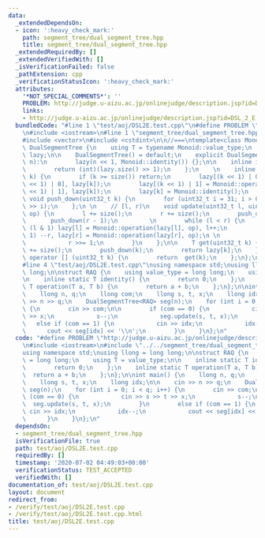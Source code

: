 ```yaml
---
data:
  _extendedDependsOn:
  - icon: ':heavy_check_mark:'
    path: segment_tree/dual_segment_tree.hpp
    title: segment_tree/dual_segment_tree.hpp
  _extendedRequiredBy: []
  _extendedVerifiedWith: []
  _isVerificationFailed: false
  _pathExtension: cpp
  _verificationStatusIcon: ':heavy_check_mark:'
  attributes:
    '*NOT_SPECIAL_COMMENTS*': ''
    PROBLEM: http://judge.u-aizu.ac.jp/onlinejudge/description.jsp?id=DSL_2_E
    links:
    - http://judge.u-aizu.ac.jp/onlinejudge/description.jsp?id=DSL_2_E
  bundledCode: "#line 1 \"test/aoj/DSL2E.test.cpp\"\n#define PROBLEM \"http://judge.u-aizu.ac.jp/onlinejudge/description.jsp?id=DSL_2_E\"\
    \n#include <iostream>\n#line 1 \"segment_tree/dual_segment_tree.hpp\"\n\n\n\n\
    #include <vector>\n#include <cstdint>\n\n//===\ntemplate<class Monoid>\nstruct\
    \ DualSegmentTree {\n    using T = typename Monoid::value_type;\n    std::vector<T>\
    \ lazy;\n\n    DualSegmentTree() = default;\n    explicit DualSegmentTree(uint32_t\
    \ n):\n        lazy(n << 1, Monoid::identity()) {};\n\n    inline int size() {\n\
    \        return (int)(lazy.size() >> 1);\n    };\n    \n    inline void propagate(uint32_t\
    \ k) {\n        if (k >= size()) return;\n        lazy[(k << 1) | 0] = Monoid::operation(lazy[(k\
    \ << 1) | 0], lazy[k]);\n        lazy[(k << 1) | 1] = Monoid::operation(lazy[(k\
    \ << 1) | 1], lazy[k]);\n        lazy[k] = Monoid::identity();\n    };\n    inline\
    \ void push_down(uint32_t k) {\n        for (uint32_t i = 31; i > 0; i--) propagate(k\
    \ >> i);\n    };\n \n    // [l, r)\n    void update(uint32_t l, uint32_t r, T\
    \ op) {\n        l += size();\n        r += size();\n        push_down(l);\n \
    \       push_down(r - 1);\n         \n        while (l < r) {\n            if\
    \ (l & 1) lazy[l] = Monoid::operation(lazy[l], op), l++;\n            if (r &\
    \ 1) --r, lazy[r] = Monoid::operation(lazy[r], op);\n \n            l >>= 1;\n\
    \            r >>= 1;\n        }\n    };\n\n    T get(uint32_t k) {\n        k\
    \ += size();\n        push_down(k);\n        return lazy[k];\n    };\n \n    T\
    \ operator [] (uint32_t k) {\n        return  get(k);\n    };\n};\n//===\n\n\n\
    #line 4 \"test/aoj/DSL2E.test.cpp\"\nusing namespace std;\nusing llong = long\
    \ long;\n\nstruct RAQ {\n    using value_type = long long;\n    using T = value_type;\n\
    \n    inline static T identity() {\n        return 0;\n    };\n    inline static\
    \ T operation(T a, T b) {\n        return a + b;\n    };\n};\n\nint main() {\n\
    \    llong n, q;\n    llong com;\n    llong s, t, x;\n    llong idx;\n\n    cin\
    \ >> n >> q;\n    DualSegmentTree<RAQ> seg(n);\n    for (int i = 0; i < q; i++)\
    \ {\n        cin >> com;\n\n        if (com == 0) {\n            cin >> s >> t\
    \ >> x;\n            s--;\n            seg.update(s, t, x);\n        }\n     \
    \   else if (com == 1) {\n            cin >> idx;\n            idx--;\n      \
    \      cout << seg[idx] << '\\n';\n        }\n    }\n};\n"
  code: "#define PROBLEM \"http://judge.u-aizu.ac.jp/onlinejudge/description.jsp?id=DSL_2_E\"\
    \n#include <iostream>\n#include \"../../segment_tree/dual_segment_tree.hpp\"\n\
    using namespace std;\nusing llong = long long;\n\nstruct RAQ {\n    using value_type\
    \ = long long;\n    using T = value_type;\n\n    inline static T identity() {\n\
    \        return 0;\n    };\n    inline static T operation(T a, T b) {\n      \
    \  return a + b;\n    };\n};\n\nint main() {\n    llong n, q;\n    llong com;\n\
    \    llong s, t, x;\n    llong idx;\n\n    cin >> n >> q;\n    DualSegmentTree<RAQ>\
    \ seg(n);\n    for (int i = 0; i < q; i++) {\n        cin >> com;\n\n        if\
    \ (com == 0) {\n            cin >> s >> t >> x;\n            s--;\n          \
    \  seg.update(s, t, x);\n        }\n        else if (com == 1) {\n           \
    \ cin >> idx;\n            idx--;\n            cout << seg[idx] << '\\n';\n  \
    \      }\n    }\n};\n"
  dependsOn:
  - segment_tree/dual_segment_tree.hpp
  isVerificationFile: true
  path: test/aoj/DSL2E.test.cpp
  requiredBy: []
  timestamp: '2020-07-02 04:49:03+00:00'
  verificationStatus: TEST_ACCEPTED
  verifiedWith: []
documentation_of: test/aoj/DSL2E.test.cpp
layout: document
redirect_from:
- /verify/test/aoj/DSL2E.test.cpp
- /verify/test/aoj/DSL2E.test.cpp.html
title: test/aoj/DSL2E.test.cpp
---
```

